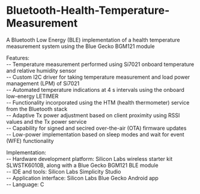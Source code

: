 # Bluetooth-Health-Temperature-Measurement
A Bluetooth Low Energy (BLE) implementation of a health temperature measurement system using the Blue Gecko BGM121 module

Features:\
-- Temperature measurement performed using Si7021 onboard temperature and relative humidity sensor\
-- Custom I2C driver for taking temperature measurement and load power management (LPM) of Si7021\
-- Automated temperature indications at 4 s intervals using the onboard low-energy LETIMER\
-- Functionality incorporated using the HTM (health thermometer) service from the Bluetooth stack\
-- Adaptive Tx power adjustment based on client proximity using RSSI values and the Tx power service\
-- Capability for signed and secired over-the-air (OTA) firmware updates\
-- Low-power implementation based on sleep modes and wait for event (WFE) functionality

Implementation:\
-- Hardware development platform: Silicon Labs wireless starter kit SLWSTK6010B, along with a Blue Gecko BGM121 BLE module\
-- IDE and tools: Silicon Labs Simplicity Studio\
-- Application interface: Silicon Labs Blue Gecko Android app\
-- Language: C

